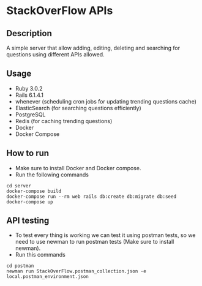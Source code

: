 # StackOverFlow APIs
## Description
A simple server that allow adding, editing, deleting and searching for questions   using different APIs allowed.

## Usage
- Ruby 3.0.2
- Rails 6.1.4.1
- whenever (scheduling cron jobs for updating trending questions cache)
- ElasticSearch (for searching questions efficiently)
- PostgreSQL
- Redis (for caching trending questions)
- Docker
- Docker Compose

## How to run
- Make sure to install Docker and Docker compose.
- Run the following commands
```
cd server
docker-compose build
docker-compose run --rm web rails db:create db:migrate db:seed
docker-compose up
```

## API testing
- To test every thing is working we can test it using postman tests, so we need to use newman to run postman tests (Make sure to install newman).
- Run this commands 
```
cd postman
newman run StackOverFlow.postman_collection.json -e local.postman_environment.json
```
